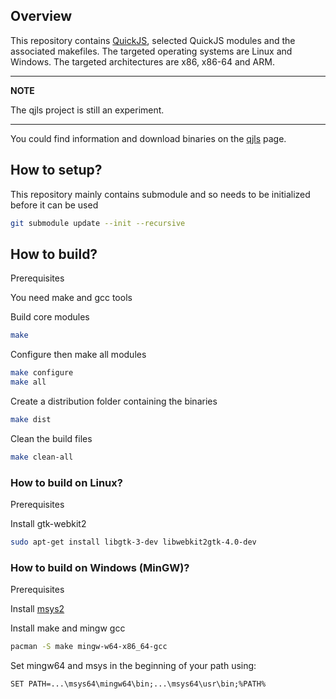 
## Overview

This repository contains [QuickJS](https://bellard.org/quickjs/), selected QuickJS modules and the associated makefiles.
The targeted operating systems are Linux and Windows. The targeted architectures are x86, x86-64 and ARM.

---
**NOTE**

The qjls project is still an experiment.

---

You could find information and download binaries on the [qjls](http://javalikescript.free.fr/quickjs/) page.

## How to setup?

This repository mainly contains submodule and so needs to be initialized before it can be used

```bash
git submodule update --init --recursive
```

## How to build?

Prerequisites

You need make and gcc tools

Build core modules
```bash
make
```

Configure then make all modules
```bash
make configure
make all
```

Create a distribution folder containing the binaries
```bash
make dist
```

Clean the build files
```bash
make clean-all
```

### How to build on Linux?

Prerequisites

Install gtk-webkit2

```bash
sudo apt-get install libgtk-3-dev libwebkit2gtk-4.0-dev
```

### How to build on Windows (MinGW)?
<!--- Tested on Windows 10 with msys packages available in March 2019 -->
Prerequisites

Install [msys2](https://www.msys2.org/)

Install make and mingw gcc
```bash
pacman -S make mingw-w64-x86_64-gcc
```

Set mingw64 and msys in the beginning of your path using:
```
SET PATH=...\msys64\mingw64\bin;...\msys64\usr\bin;%PATH%
```
